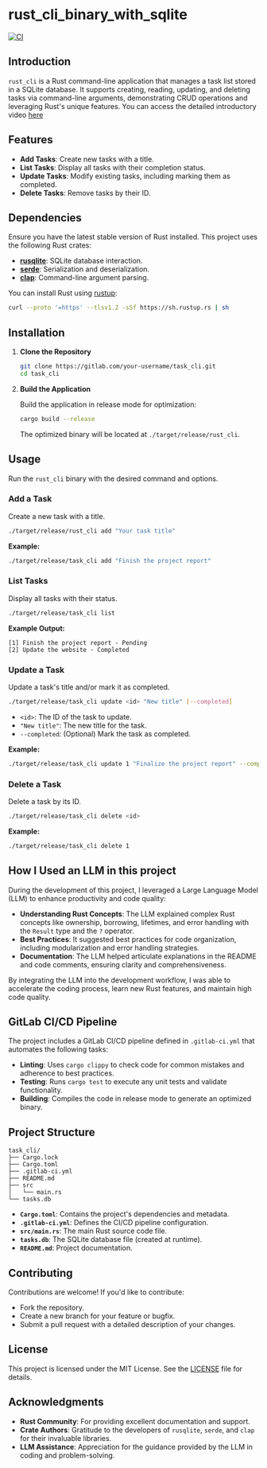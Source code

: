# rust_cli_binary_with_sqlite
[![CI](https://github.com/aoaow/rust_cli_binary_with_sqlite/actions/workflows/ci.yml/badge.svg)](https://github.com/aoaow/rust_cli_binary_with_sqlite/actions/workflows/ci.yml)

## Introduction

`rust_cli` is a Rust command-line application that manages a task list stored in a SQLite database. It supports creating, reading, updating, and deleting tasks via command-line arguments, demonstrating CRUD operations and leveraging Rust's unique features. You can access the detailed introductory video [here](https://youtu.be/RmSjr4ubk3U)

## Features

- **Add Tasks**: Create new tasks with a title.
- **List Tasks**: Display all tasks with their completion status.
- **Update Tasks**: Modify existing tasks, including marking them as completed.
- **Delete Tasks**: Remove tasks by their ID.

## Dependencies

Ensure you have the latest stable version of Rust installed. This project uses the following Rust crates:

- **[rusqlite](https://crates.io/crates/rusqlite)**: SQLite database interaction.
- **[serde](https://crates.io/crates/serde)**: Serialization and deserialization.
- **[clap](https://crates.io/crates/clap)**: Command-line argument parsing.

You can install Rust using [rustup](https://www.rust-lang.org/tools/install):

```bash
curl --proto '=https' --tlsv1.2 -sSf https://sh.rustup.rs | sh
```

## Installation

1. **Clone the Repository**

   ```bash
   git clone https://gitlab.com/your-username/task_cli.git
   cd task_cli
   ```

2. **Build the Application**

   Build the application in release mode for optimization:

   ```bash
   cargo build --release
   ```

   The optimized binary will be located at `./target/release/rust_cli`.

## Usage

Run the `rust_cli` binary with the desired command and options.

### **Add a Task**

Create a new task with a title.

```bash
./target/release/rust_cli add "Your task title"
```

**Example:**

```bash
./target/release/task_cli add "Finish the project report"
```

### **List Tasks**

Display all tasks with their status.

```bash
./target/release/task_cli list
```

**Example Output:**

```
[1] Finish the project report - Pending
[2] Update the website - Completed
```

### **Update a Task**

Update a task's title and/or mark it as completed.

```bash
./target/release/task_cli update <id> "New title" [--completed]
```

- `<id>`: The ID of the task to update.
- `"New title"`: The new title for the task.
- `--completed`: (Optional) Mark the task as completed.

**Example:**

```bash
./target/release/task_cli update 1 "Finalize the project report" --completed
```

### **Delete a Task**

Delete a task by its ID.

```bash
./target/release/task_cli delete <id>
```

**Example:**

```bash
./target/release/task_cli delete 1
```

## How I Used an LLM in this project

During the development of this project, I leveraged a Large Language Model (LLM) to enhance productivity and code quality:

- **Understanding Rust Concepts**: The LLM explained complex Rust concepts like ownership, borrowing, lifetimes, and error handling with the `Result` type and the `?` operator.
- **Best Practices**: It suggested best practices for code organization, including modularization and error handling strategies.
- **Documentation**: The LLM helped articulate explanations in the README and code comments, ensuring clarity and comprehensiveness.

By integrating the LLM into the development workflow, I was able to accelerate the coding process, learn new Rust features, and maintain high code quality.

## GitLab CI/CD Pipeline

The project includes a GitLab CI/CD pipeline defined in `.gitlab-ci.yml` that automates the following tasks:

- **Linting**: Uses `cargo clippy` to check code for common mistakes and adherence to best practices.
- **Testing**: Runs `cargo test` to execute any unit tests and validate functionality.
- **Building**: Compiles the code in release mode to generate an optimized binary.

## Project Structure

```
task_cli/
├── Cargo.lock
├── Cargo.toml
├── .gitlab-ci.yml
├── README.md
├── src
│   └── main.rs
└── tasks.db
```

- **`Cargo.toml`**: Contains the project's dependencies and metadata.
- **`.gitlab-ci.yml`**: Defines the CI/CD pipeline configuration.
- **`src/main.rs`**: The main Rust source code file.
- **`tasks.db`**: The SQLite database file (created at runtime).
- **`README.md`**: Project documentation.

## Contributing

Contributions are welcome! If you'd like to contribute:

- Fork the repository.
- Create a new branch for your feature or bugfix.
- Submit a pull request with a detailed description of your changes.

## License

This project is licensed under the MIT License. See the [LICENSE](LICENSE) file for details.

## Acknowledgments

- **Rust Community**: For providing excellent documentation and support.
- **Crate Authors**: Gratitude to the developers of `rusqlite`, `serde`, and `clap` for their invaluable libraries.
- **LLM Assistance**: Appreciation for the guidance provided by the LLM in coding and problem-solving.
